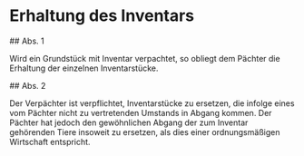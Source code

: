 # Erhaltung des Inventars



\#\# Abs. 1

 Wird ein Grundstück mit Inventar verpachtet, so obliegt dem Pächter die Erhaltung der einzelnen Inventarstücke.

\#\# Abs. 2

 Der Verpächter ist verpflichtet, Inventarstücke zu ersetzen, die infolge eines vom Pächter nicht zu vertretenden Umstands in Abgang kommen. Der Pächter hat jedoch den gewöhnlichen Abgang der zum Inventar gehörenden Tiere insoweit zu ersetzen, als dies einer ordnungsmäßigen Wirtschaft entspricht. 

